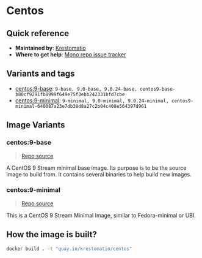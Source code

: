 # Centos
## Quick reference
- **Maintained by**:
[Krestomatio](https://krestomatio.com)
- **Where to get help**:
[Mono repo issue tracker](https://github.com/krestomatio/container_builder/issues)

## Variants and tags
- [centos:9-base](#centos9-base): `9-base, 9.0-base, 9.0.24-base, centos9-base-b80cf9291fb8999f649e75f3ebb242331bfd7cbe`
- [centos:9-minimal](#centos9-minimal): `9-minimal, 9.0-minimal, 9.0.24-minimal, centos9-minimal-640087a23e7db38d8a27c2b04c408e564397d961`


## Image Variants
### centos:9-base
> [Repo source](https://github.com/krestomatio/container_builder/tree/master/centos/centos9-base)

A CentOS 9 Stream minimal base image. Its purpose is to be the source image to build from. It contains several binaries to help build new images.

### centos:9-minimal
> [Repo source](https://github.com/krestomatio/container_builder/tree/master/centos/centos9-minimal)

This is a CentOS 9 Stream Minimal Image, similar to Fedora-minimal or UBI.

## How the image is built?
```bash
docker build . -t "quay.io/krestomatio/centos"
```

